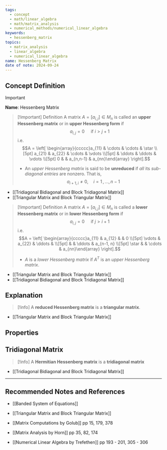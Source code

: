 ```yaml
---
tags:
  - concept
  - math/linear_algebra
  - math/matrix_analysis
  - numerical_methods/numerical_linear_algebra
keywords:
  - hessenberg_matrix
topics:
  - matrix_analysis
  - linear_algebra
  - numerical_linear_algebra
name: Hessenberg Matrix
date of note: 2024-09-24
---
```


## Concept Definition

>[!important]
>**Name**: Hessenberg Matrix


>[!important] Definition
>A matrix $A=[a_{i,j}]\in M_{n}$ is called an **upper Hessenberg matrix** or in **upper Hessenberg form** if $$a_{i,j} =0 \quad \text{ if } i > j+1$$ i.e.  $$A = \left[ \begin{array}{ccccc}a_{11} & \cdots & \cdots  &  \star \\[5pt] a_{21} & a_{22} & \cdots &  \vdots \\[5pt]   & \ddots & \ddots &   \vdots \\[5pt] 0 &    & a_{n,n-1} & a_{nn}\end{array} \right].$$
>- An *upper Hessenberg matrix* is said to be **unreduced** if *all* its *sub-diagonal entries* are nonzero. That is, $$a_{i+1,i} \neq 0, \quad i=1\,{,}\ldots{,}\,n-1$$

- [[Tridiagonal Bidiagonal and Block Tridiagonal Matrix]]
- [[Triangular Matrix and Block Triangular Matrix]]

>[!important] Definition
>A matrix $A=[a_{i,j}]\in M_{n}$ is called a **lower Hessenberg matrix** or in **lower Hessenberg form** if $$a_{i,j} =0 \quad \text{ if } j > i+1$$ i.e.  $$A = \left[ \begin{array}{ccccc}a_{11} & a_{12} &   &  0 \\[5pt] \vdots & a_{22} & \ddots &   \\[5pt]   &  & \ddots & a_{n-1, n}  \\[5pt] \star &    & \cdots & a_{nn}\end{array} \right].$$
>- $A$ is a *lower Hessenberg matrix* if $A^{T}$ is an *upper Hessenberg matrix*.

- [[Triangular Matrix and Block Triangular Matrix]]
- [[Tridiagonal Bidiagonal and Block Tridiagonal Matrix]]


## Explanation

>[!info]
>A **reduced Hessenberg matrix** is a **triangular matrix**.

- [[Triangular Matrix and Block Triangular Matrix]]


## Properties



## Tridiagonal Matrix

>[!info]
>A **Hermitian Hessenberg matrix** is a **tridiagonal matrix**

- [[Tridiagonal Bidiagonal and Block Tridiagonal Matrix]]




-----------
##  Recommended Notes and References

- [[Banded System of Equations]]
- [[Triangular Matrix and Block Triangular Matrix]]

- [[Matrix Computations by Golub]] pp 15, 179, 378
- [[Matrix Analysis by Horn]] pp 35, 82, 174
- [[Numerical Linear Algebra by Trefethen]] pp 193 - 201, 305 - 306